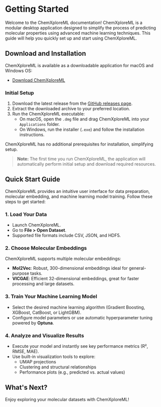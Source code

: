 # Getting Started

Welcome to the ChemXploreML documentation! ChemXploreML is a modular desktop application designed to simplify the process of predicting molecular properties using advanced machine learning techniques. This guide will help you quickly set up and start using ChemXploreML.

## Download and Installation

ChemXploreML is available as a downloadable application for macOS and Windows OS:

- [Download ChemXploreML](https://github.com/aravindhnivas/ChemXploreML/releases)

### Initial Setup

1. Download the latest release from the [GitHub releases page](https://github.com/aravindhnivas/ChemXploreML/releases).
2. Extract the downloaded archive to your preferred location.
3. Run the ChemXploreML executable:
   - On macOS, open the `.dmg` file and drag ChemXploreML into your `Applications` folder.
   - On Windows, run the installer (`.exe`) and follow the installation instructions.

ChemXploreML has no additional prerequisites for installation, simplifying setup.

> **Note:** The first time you run ChemXploreML, the application will automatically perform initial setup and download required resources.

## Quick Start Guide

ChemXploreML provides an intuitive user interface for data preparation, molecular embedding, and machine learning model training. Follow these steps to get started:

### 1. Load Your Data

- Launch ChemXploreML.
- Go to **File > Open Dataset**.
- Supported file formats include CSV, JSON, and HDF5.

### 2. Choose Molecular Embeddings

ChemXploreML supports multiple molecular embeddings:

- **Mol2Vec**: Robust, 300-dimensional embeddings ideal for general-purpose tasks.
- **VICGAE**: Efficient 32-dimensional embeddings, great for faster processing and large datasets.

### 3. Train Your Machine Learning Model

- Select the desired machine learning algorithm (Gradient Boosting, XGBoost, CatBoost, or LightGBM).
- Configure model parameters or use automatic hyperparameter tuning powered by **Optuna**.

### 4. Analyze and Visualize Results

- Execute your model and instantly see key performance metrics (R², RMSE, MAE).
- Use built-in visualization tools to explore:
  - UMAP projections
  - Clustering and structural relationships
  - Performance plots (e.g., predicted vs. actual values)

## What's Next?

<!-- - [Detailed User Guides](./user-guides)
- [Advanced Configuration](./advanced-config)
- [FAQs](./faqs) -->

Enjoy exploring your molecular datasets with ChemXploreML!
